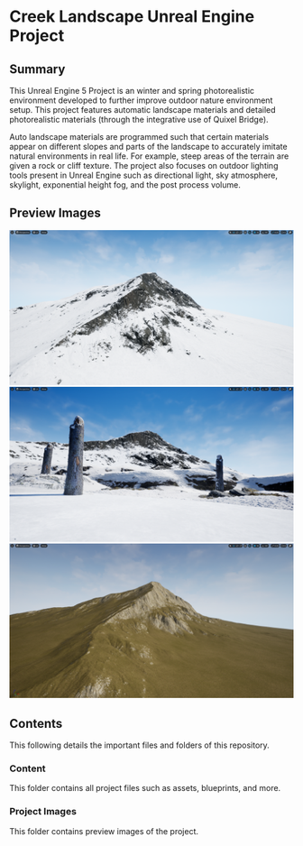 # Creek Landscape Unreal Engine Project

## Summary 

This Unreal Engine 5 Project is an winter and spring photorealistic environment developed to further improve outdoor nature environment setup. This project features automatic landscape materials and detailed photorealistic materials (through the integrative use of Quixel Bridge). 

Auto landscape materials are programmed such that certain materials appear on different slopes and parts of the landscape to accurately imitate natural environments in real life. For example, steep areas of the terrain are given a rock or cliff texture. The project also focuses on outdoor lighting tools present in Unreal Engine such as directional light, sky atmosphere, skylight, exponential height fog, and the post process volume. 

## Preview Images 

<img src="https://github.com/yug2005/Creek-Landscape/blob/master/Project%20Images/Creek%20Landscape%20Project%20Image%2001.png"/>
<img src="https://github.com/yug2005/Creek-Landscape/blob/master/Project%20Images/Creek%20Landscape%20Project%20Image%2004.png"/>
<img src="https://github.com/yug2005/Creek-Landscape/blob/master/Project%20Images/Creek%20Landscape%20Project%20Image%2006.png"/>

## Contents

This following details the important files and folders of this repository. 

### Content

This folder contains all project files such as assets, blueprints, and more.

### Project Images

This folder contains preview images of the project. 

